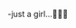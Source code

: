-just a girl...🎀💫🩷

<!---
mimiPavlova/mimiPavlova is a ✨ special ✨ repository because its `README.md` (this file) appears on your GitHub profile.
You can click the Preview link to take a look at your changes.
--->
